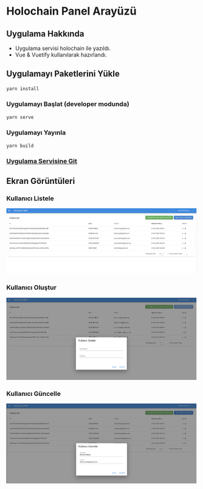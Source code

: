 # Holochain Panel Arayüzü

## Uygulama Hakkında
* Uygulama servisi holochain ile yazıldı.
* Vue & Vuetify kullanılarak hazırlandı.


## Uygulamayı Paketlerini Yükle
```console
yarn install
```

### Uygulamayı Başlat (developer modunda)
```console
yarn serve
```

### Uygulamayı Yayınla
```console
yarn build
```

### [Uygulama Servisine Git](https://github.com/bayramlcm/holochain-panel)

## Ekran Görüntüleri

### Kullanıcı Listele
<img src="./screenshot/userList.png" />

### Kullanıcı Oluştur
<img src="./screenshot/userCreate.png" />

### Kullanıcı Güncelle
<img src="./screenshot/userUpdate.png" />
